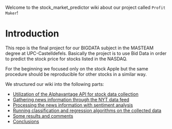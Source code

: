Welcome to the stock_market_predictor wiki about our project called `Profit Maker`!

# Introduction

This repo is the final project for our BIGDATA subject in the MASTEAM degree at UPC-Castelldefels. Basically the project is to use Bid Data in order to predict the stock price for stocks listed in the NASDAQ.

For the beginning we focused only on the stock Apple but the same procedure should be reproducible for other stocks in a similar way. 

We structured our wiki into the following parts:
* [Utilization of the Alphavantage API for stock data collection](https://github.com/ashleshbhat/stock_market_predictor/wiki/Utilization-of-the-Alphavantage-API-for-stock-data-collection)
* [Gathering news information through the NYT data feed](https://github.com/ashleshbhat/stock_market_predictor/wiki/Gathering-news-information-through-the-NYT-data-feed)
* [Processing the news information with sentiment analysis](https://github.com/ashleshbhat/stock_market_predictor/wiki/Processing-the-news-information-with-sentiment-analysis)
* [Running classification and regression algorithms on the collected data](https://github.com/ashleshbhat/stock_market_predictor/wiki/Running-classification-and-regression-algorithms-on-the-collected-data)
* [Some results and comments](https://github.com/ashleshbhat/stock_market_predictor/wiki/Some-results-and-comments)
* [Conclusions](https://github.com/ashleshbhat/stock_market_predictor/wiki/Conclusions) 
